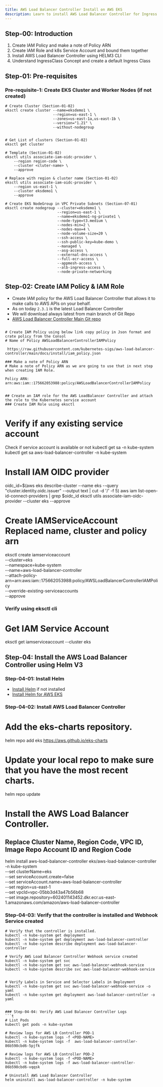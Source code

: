 ```yaml
---
title: AWS Load Balancer Controller Install on AWS EKS
description: Learn to install AWS Load Balancer Controller for Ingress Implementation on AWS EKS
---
```

 

## Step-00: Introduction
1. Create IAM Policy and make a note of Policy ARN
2. Create IAM Role and k8s Service Account and bound them together
3. Install AWS Load Balancer Controller using HELM3 CLI
4. Understand IngressClass Concept and create a default Ingress Class 

## Step-01: Pre-requisites
### Pre-requisite-1: Create EKS Cluster and Worker Nodes (if not created)
```t
# Create Cluster (Section-01-02)
eksctl create cluster --name=eksdemo1 \
                      --region=us-east-1 \
                      --zones=us-east-1a,us-east-1b \
                      --version="1.21" \
                      --without-nodegroup 


# Get List of clusters (Section-01-02)
eksctl get cluster   

# Template (Section-01-02)
eksctl utils associate-iam-oidc-provider \
    --region region-code \
    --cluster <cluter-name> \
    --approve

# Replace with region & cluster name (Section-01-02)
eksctl utils associate-iam-oidc-provider \
    --region us-east-1 \
    --cluster eksdemo1 \
    --approve

# Create EKS NodeGroup in VPC Private Subnets (Section-07-01)
eksctl create nodegroup --cluster=eksdemo1 \
                        --region=us-east-1 \
                        --name=eksdemo1-ng-private1 \
                        --node-type=t3.medium \
                        --nodes-min=2 \
                        --nodes-max=4 \
                        --node-volume-size=20 \
                        --ssh-access \
                        --ssh-public-key=kube-demo \
                        --managed \
                        --asg-access \
                        --external-dns-access \
                        --full-ecr-access \
                        --appmesh-access \
                        --alb-ingress-access \
                        --node-private-networking       
```

## Step-02: Create IAM Policy & IAM Role
- Create IAM policy for the AWS Load Balancer Controller that allows it to make calls to AWS APIs on your behalf.
- As on today `2.3.1` is the latest Load Balancer Controller
- We will download always latest from main branch of Git Repo
- [AWS Load Balancer Controller Main Git repo](https://github.com/kubernetes-sigs/aws-load-balancer-controller)
```t

# Create IAM Policy using below link copy policy in Json format and crate policy from the Consol 
# Name of Policy AWSLoadBalancerControllerIAMPolicy

 https://raw.githubusercontent.com/kubernetes-sigs/aws-load-balancer-controller/main/docs/install/iam_policy.json

### Make a note of Policy ARN    
# Make a note of Policy ARN as we are going to use that in next step when creating IAM Role.

Policy ARN:  arn:aws:iam::175662053988:policy/AWSLoadBalancerControllerIAMPolicy


## Create an IAM role for the AWS LoadBalancer Controller and attach the role to the Kubernetes service account 
### Create IAM Role using eksctl
```
# Verify if any existing service account

Check if service account is available or not
kubectl get sa -n kube-system
kubectl get sa aws-load-balancer-controller -n kube-system

# Install IAM OIDC provider

   oidc_id=$(aws eks describe-cluster --name eks --query "cluster.identity.oidc.issuer" --output text | cut -d '/' -f 5)
   aws iam list-open-id-connect-providers | grep $oidc_id
   eksctl utils associate-iam-oidc-provider --cluster eks --approve

# Create IAMServiceAccount Replaced name, cluster and policy arn

eksctl create iamserviceaccount \
  --cluster=eks \
  --namespace=kube-system \
  --name=aws-load-balancer-controller \
  --attach-policy-arn=arn:aws:iam::175662053988:policy/AWSLoadBalancerControllerIAMPolicy \
  --override-existing-serviceaccounts \
  --approve

### Verify using eksctl cli

# Get IAM Service Account
eksctl  get iamserviceaccount --cluster eks   

## Step-04: Install the AWS Load Balancer Controller using Helm V3 
### Step-04-01: Install Helm
- [Install Helm](https://helm.sh/docs/intro/install/) if not installed
- [Install Helm for AWS EKS](https://docs.aws.amazon.com/eks/latest/userguide/helm.html)

### Step-04-02: Install AWS Load Balancer Controller

# Add the eks-charts repository.
helm repo add eks https://aws.github.io/eks-charts

# Update your local repo to make sure that you have the most recent charts.
helm repo update

# Install the AWS Load Balancer Controller.

## Replace Cluster Name, Region Code, VPC ID, Image Repo Account ID and Region Code  
helm install aws-load-balancer-controller eks/aws-load-balancer-controller \
  -n kube-system \
  --set clusterName=eks \
  --set serviceAccount.create=false \
  --set serviceAccount.name=aws-load-balancer-controller \
  --set region=us-east-1 \
  --set vpcId=vpc-05bb3d43a47b56b68 \
  --set image.repository=602401143452.dkr.ecr.us-east-1.amazonaws.com/amazon/aws-load-balancer-controller


### Step-04-03: Verify that the controller is installed and Webhook Service created
```t
# Verify that the controller is installed.
kubectl -n kube-system get deployment 
kubectl -n kube-system get deployment aws-load-balancer-controller
kubectl -n kube-system describe deployment aws-load-balancer-controller

# Verify AWS Load Balancer Controller Webhook service created
kubectl -n kube-system get svc 
kubectl -n kube-system get svc aws-load-balancer-webhook-service
kubectl -n kube-system describe svc aws-load-balancer-webhook-service


# Verify Labels in Service and Selector Labels in Deployment
kubectl -n kube-system get svc aws-load-balancer-webhook-service -o yaml
kubectl -n kube-system get deployment aws-load-balancer-controller -o yaml


### Step-04-04: Verify AWS Load Balancer Controller Logs
```t
# List Pods
kubectl get pods -n kube-system

# Review logs for AWS LB Controller POD-1
kubectl -n kube-system logs -f <POD-NAME> 
kubectl -n kube-system logs -f  aws-load-balancer-controller-86b598cbd6-5pjfk

# Review logs for AWS LB Controller POD-2
kubectl -n kube-system logs -f <POD-NAME> 
kubectl -n kube-system logs -f aws-load-balancer-controller-86b598cbd6-vqqsk
```

```t
# Uninstall AWS Load Balancer Controller
helm uninstall aws-load-balancer-controller -n kube-system 
```